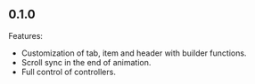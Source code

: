 ## 0.1.0

Features:
 - Customization of tab, item and header with builder functions.
 - Scroll sync in the end of animation.
 - Full control of controllers.